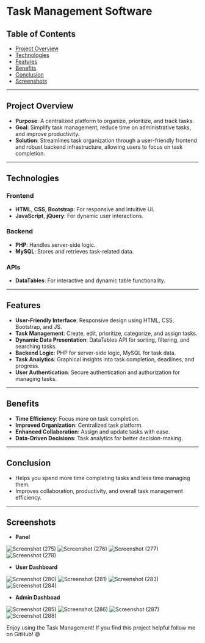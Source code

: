 # Task Management Software

## Table of Contents
- [Project Overview](#project-overview)
- [Technologies](#technologies)
- [Features](#features)
- [Benefits](#benefits)
- [Conclusion](#conclusion)
- [Screenshots](#screenshots)

---

## Project Overview
- **Purpose**: A centralized platform to organize, prioritize, and track tasks.
- **Goal**: Simplify task management, reduce time on administrative tasks, and improve productivity.
- **Solution**: Streamlines task organization through a user-friendly frontend and robust backend infrastructure, allowing users to focus on task completion.

---

## Technologies

### Frontend
- **HTML**, **CSS**, **Bootstrap**: For responsive and intuitive UI.
- **JavaScript**, **jQuery**: For dynamic user interactions.

### Backend
- **PHP**: Handles server-side logic.
- **MySQL**: Stores and retrieves task-related data.

### APIs
- **DataTables**: For interactive and dynamic table functionality.

---

## Features
- **User-Friendly Interface**: Responsive design using HTML, CSS, Bootstrap, and JS.
- **Task Management**: Create, edit, prioritize, categorize, and assign tasks.
- **Dynamic Data Presentation**: DataTables API for sorting, filtering, and searching tasks.
- **Backend Logic**: PHP for server-side logic, MySQL for task data.
- **Task Analytics**: Graphical insights into task completion, deadlines, and progress.
- **User Authentication**: Secure authentication and authorization for managing tasks.

---

## Benefits
- **Time Efficiency**: Focus more on task completion.
- **Improved Organization**: Centralized task platform.
- **Enhanced Collaboration**: Assign and update tasks with ease.
- **Data-Driven Decisions**: Task analytics for better decision-making.

---

## Conclusion
- Helps you spend more time completing tasks and less time managing them.
- Improves collaboration, productivity, and overall task management efficiency.

---

## Screenshots

- **Panel**
  
![Screenshot (275)](https://github.com/user-attachments/assets/cbf9a0b7-edf0-432c-8a11-7082a521a7e8)
![Screenshot (276)](https://github.com/user-attachments/assets/36370d7f-61d7-41e4-a5ec-b45c55abd641)
![Screenshot (277)](https://github.com/user-attachments/assets/4f00cafd-9083-4459-b4a1-f55bcd4d1664)
![Screenshot (278)](https://github.com/user-attachments/assets/b75b5816-3a45-4a17-bb84-a8a2ce18aed8)
- **User Dashboard**
  
![Screenshot (280)](https://github.com/user-attachments/assets/39361f22-813b-4e1a-91e6-c44df368aa2a)
![Screenshot (281)](https://github.com/user-attachments/assets/318271c0-b2c6-4282-b89d-529afcf526bd)
![Screenshot (283)](https://github.com/user-attachments/assets/e6ef5c07-e902-46e1-bff7-27fa6896be08)
![Screenshot (284)](https://github.com/user-attachments/assets/67f484dd-77a9-4c76-b3e2-a014e680505b)

- **Admin Dashboad**

![Screenshot (285)](https://github.com/user-attachments/assets/d2b42bef-f1c4-492e-929d-6928242cb363)
![Screenshot (286)](https://github.com/user-attachments/assets/f91c6108-9013-4632-8879-8c87cabf6b65)
![Screenshot (287)](https://github.com/user-attachments/assets/487118e6-5ff9-4d5b-a79a-0041c5646a03)
![Screenshot (288)](https://github.com/user-attachments/assets/ad9b886f-53aa-4f2c-b9b1-6f3143b93c4c)

Enjoy using the Task Management! If you find this project helpful follow me on GitHub! 😄
